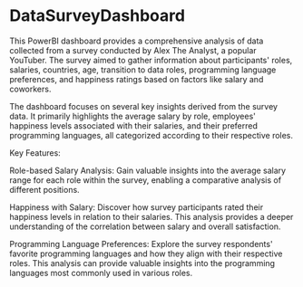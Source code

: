 # DataSurveyDashboard
This PowerBI dashboard provides a comprehensive analysis of data collected from a survey conducted by Alex The Analyst, a popular YouTuber. The survey aimed to gather information about participants' roles, salaries, countries, age, transition to data roles, programming language preferences, and happiness ratings based on factors like salary and coworkers.

The dashboard focuses on several key insights derived from the survey data. It primarily highlights the average salary by role, employees' happiness levels associated with their salaries, and their preferred programming languages, all categorized according to their respective roles.

Key Features:

Role-based Salary Analysis: Gain valuable insights into the average salary range for each role within the survey, enabling a comparative analysis of different positions.

Happiness with Salary: Discover how survey participants rated their happiness levels in relation to their salaries. This analysis provides a deeper understanding of the correlation between salary and overall satisfaction.

Programming Language Preferences: Explore the survey respondents' favorite programming languages and how they align with their respective roles. This analysis can provide valuable insights into the programming languages most commonly used in various roles.
